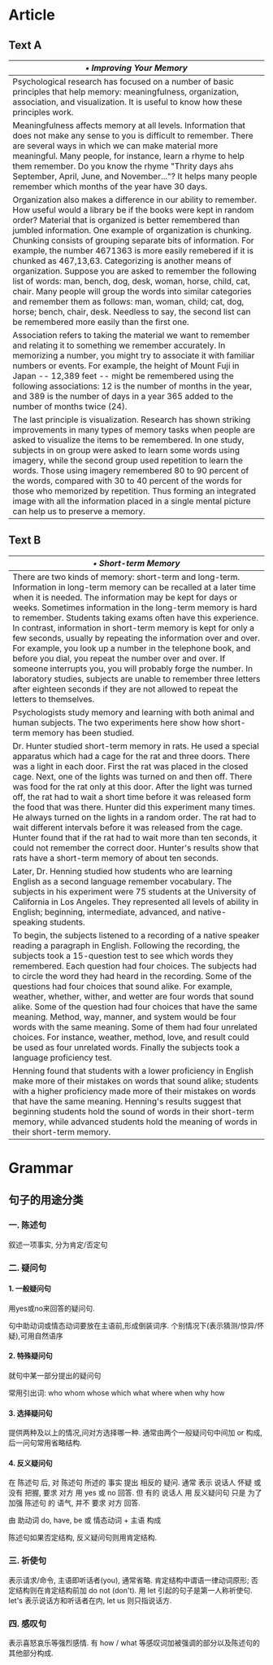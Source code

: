 # Article
## Text A
|***&bull; Improving Your Memory***|
|---|
|Psychological research has focused on a number of basic principles that help memory: meaningfulness, organization, association, and visualization. It is useful to know how these principles work.|
|Meaningfulness affects memory at all levels. Information that does not make any sense to you is difficult to remember. There are several ways in which we can make material more meaningful. Many people, for instance, learn a rhyme to help them remember. Do you know the rhyme "Thrity days ahs September, April, June, and November..."? It helps many people remember which months of the year have 30 days.|
|Organization also makes a difference in our ability to remember. How useful would a library be if the books were kept in random order? Material that is organized is better remembered than jumbled information. One example of organization is chunking. Chunking consists of grouping separate bits of information. For example, the number 4671363 is more easily remebered if it is chunked as 467,13,63. Categorizing is another means of organization. Suppose you are asked to remember the following list of words: man, bench, dog, desk, woman, horse, child, cat, chair. Many people will group the words into similar categories and remember them as follows: man, woman, child; cat, dog, horse; bench, chair, desk. Needless to say, the second list can be remembered more easily than the first one.|
|Association refers to taking the material we want to remember and relating it to something we remember accurately. In memorizing a number, you might try to associate it with familiar numbers or events. For example, the height of Mount Fuji in Japan -- 12,389 feet -- might be remembered using the following associations: 12 is the number of months in the year, and 389 is the number of days in a year 365 added to the number of months twice (24).|
|The last principle is visualization. Research has shown striking improvements in many types of memory tasks when people are asked to visualize the items to be remembered. In one study, subjects in on group were asked to learn some words using imagery, while the second group used repetition to learn the words. Those using imagery remembered 80 to 90 percent of the words, compared with 30 to 40 percent of the words for those who memorized by repetition. Thus forming an integrated image with all the information placed in a single mental picture can help us to preserve a memory.|

## Text B
|***&bull; Short-term Memory***|
|---|
|There are two kinds of memory: short-term and long-term. Information in long-term memory can be recalled at a later time when it is needed. The information may be kept for days or weeks. Sometimes information in the long-term memory is hard to remember. Students taking exams often have this experience. In contrast, information in short-term memory is kept for only a few seconds, usually by repeating the information over and over. For example, you look up a number in the telephone book, and before you dial, you repeat the number over and over. If someone interrupts you, you will probably forge the number. In laboratory studies, subjects are unable to remember three letters after eighteen seconds if they are not allowed to repeat the letters to themselves.|
|Psychologists study memory and learning with both animal and human subjects. The two experiments here show how short-term memory has been studied.|
|Dr. Hunter studied short-term memory in rats. He used a special apparatus which had a cage for the rat and three doors. There was a light in each door. First the rat was placed in the closed cage. Next, one of the lights was turned on and then off. There was food for the rat only at this door. After the light was turned off, the rat had to wait a short time before it was released form the food that was there. Hunter did this experiment many times. He always turned on the lights in a random order. The rat had to wait different intervals before it was released from the cage. Hunter found that if the rat had to wait more than ten seconds, it could not remember the correct door. Hunter's results show that rats have a short-term memory of about ten seconds.|
|Later, Dr. Henning studied how students who are learning English as a second language remember vocabulary. The subjects in his experiment were 75 students at the University of California in Los Angeles. They represented all levels of ability in English; beginning, intermediate, advanced, and native-speaking students.|
|To begin, the subjects listened to a recording of a native speaker reading a paragraph in English. Following the recording, the subjects took a 15-question test to see which words they remembered. Each question had four choices. The subjects had to circle the word they had heard in the recording. Some of the questions had four choices that sound alike. For example, weather, whether, wither, and wetter are four words that sound alike. Some of the question had four choices that have the same meaning. Method, way, manner, and system would be four words with the same meaning. Some of them had four unrelated choices. For instance, weather, method, love, and result could be used as four unrelated words. Finally the subjects took a language proficiency test.|
|Henning found that students with a lower proficiency in English make more of their mistakes on words that sound alike; students with a higher proficiency made more of their mistakes on words that have the same meaning. Henning's results suggest that beginning students hold the sound of words in their short-term memory, while advanced students hold the meaning of words in their short-term memory.|

# Grammar
## 句子的用途分类
### 一. 陈述句

叙述一项事实, 分为肯定/否定句

### 二. 疑问句
#### 1. 一般疑问句

用yes或no来回答的疑问句.

句中助动词或情态动词要放在主语前,形成倒装词序. 个别情况下(表示猜测/惊异/怀疑),可用自然语序

#### 2. 特殊疑问句

就句中某一部分提出的疑问句

常用引出词: who whom whose which what where when why how 

#### 3. 选择疑问句

提供两种及以上的情况,问对方选择哪一种. 通常由两个一般疑问句中间加 or 构成, 后一问句常用省略结构.

#### 4. 反义疑问句

在 陈述句 后, 对 陈述句 所述的 事实 提出 相反的 疑问. 通常 表示 说话人 怀疑 或 没有 把握, 要求 对方 用 yes 或 no 回答. 但 有的 说话人 用 反义疑问句 只是 为了 加强 陈述句 的 语气, 并不 要求 对方 回答.

由 助动词 do, have, be 或 情态动词 + 主语 构成

陈述句如果否定结构, 反义疑问句则用肯定结构.

### 三. 祈使句

表示请求/命令, 主语即听话者(you), 通常省略. 肯定结构中谓语一律动词原形; 否定结构则在肯定结构前加 do not (don't). 用 let 引起的句子是第一人称祈使句. let's 表示说话方和听话者在内, let us 则只指说话方.

### 四. 感叹句

表示喜怒哀乐等强烈感情. 有 how / what 等感叹词加被强调的部分以及陈述句的其他部分构成.

